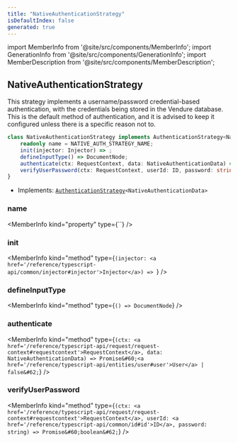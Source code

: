 ```yaml
---
title: "NativeAuthenticationStrategy"
isDefaultIndex: false
generated: true
---
```

<!-- This file was generated from the Vendure source. Do not modify. Instead, re-run the "docs:build" script -->
import MemberInfo from '@site/src/components/MemberInfo';
import GenerationInfo from '@site/src/components/GenerationInfo';
import MemberDescription from '@site/src/components/MemberDescription';


## NativeAuthenticationStrategy

<GenerationInfo sourceFile="packages/core/src/config/auth/native-authentication-strategy.ts" sourceLine="28" packageName="@bb-vendure/core" />

This strategy implements a username/password credential-based authentication, with the credentials
being stored in the Vendure database. This is the default method of authentication, and it is advised
to keep it configured unless there is a specific reason not to.

```ts title="Signature"
class NativeAuthenticationStrategy implements AuthenticationStrategy<NativeAuthenticationData> {
    readonly name = NATIVE_AUTH_STRATEGY_NAME;
    init(injector: Injector) => ;
    defineInputType() => DocumentNode;
    authenticate(ctx: RequestContext, data: NativeAuthenticationData) => Promise<User | false>;
    verifyUserPassword(ctx: RequestContext, userId: ID, password: string) => Promise<boolean>;
}
```
* Implements: <code><a href='/reference/typescript-api/auth/authentication-strategy#authenticationstrategy'>AuthenticationStrategy</a>&#60;NativeAuthenticationData&#62;</code>



<div className="members-wrapper">

### name

<MemberInfo kind="property" type={``}   />


### init

<MemberInfo kind="method" type={`(injector: <a href='/reference/typescript-api/common/injector#injector'>Injector</a>) => `}   />


### defineInputType

<MemberInfo kind="method" type={`() => DocumentNode`}   />


### authenticate

<MemberInfo kind="method" type={`(ctx: <a href='/reference/typescript-api/request/request-context#requestcontext'>RequestContext</a>, data: NativeAuthenticationData) => Promise&#60;<a href='/reference/typescript-api/entities/user#user'>User</a> | false&#62;`}   />


### verifyUserPassword

<MemberInfo kind="method" type={`(ctx: <a href='/reference/typescript-api/request/request-context#requestcontext'>RequestContext</a>, userId: <a href='/reference/typescript-api/common/id#id'>ID</a>, password: string) => Promise&#60;boolean&#62;`}   />




</div>
